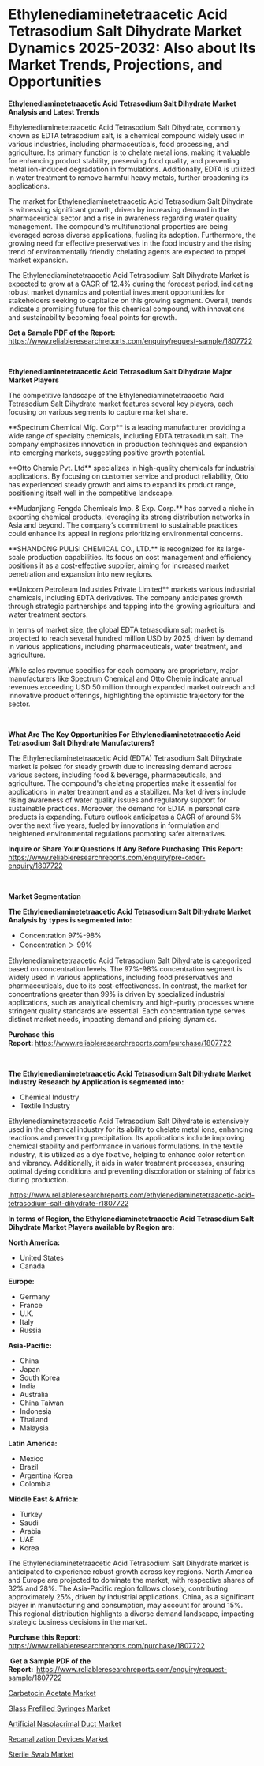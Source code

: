 <p><h1>Ethylenediaminetetraacetic Acid Tetrasodium Salt Dihydrate Market Dynamics 2025-2032: Also about Its Market Trends, Projections, and Opportunities</h1></p><p><strong>Ethylenediaminetetraacetic Acid Tetrasodium Salt Dihydrate Market Analysis and Latest Trends</strong></p>
<p><p>Ethylenediaminetetraacetic Acid Tetrasodium Salt Dihydrate, commonly known as EDTA tetrasodium salt, is a chemical compound widely used in various industries, including pharmaceuticals, food processing, and agriculture. Its primary function is to chelate metal ions, making it valuable for enhancing product stability, preserving food quality, and preventing metal ion-induced degradation in formulations. Additionally, EDTA is utilized in water treatment to remove harmful heavy metals, further broadening its applications.</p><p>The market for Ethylenediaminetetraacetic Acid Tetrasodium Salt Dihydrate is witnessing significant growth, driven by increasing demand in the pharmaceutical sector and a rise in awareness regarding water quality management. The compound's multifunctional properties are being leveraged across diverse applications, fueling its adoption. Furthermore, the growing need for effective preservatives in the food industry and the rising trend of environmentally friendly chelating agents are expected to propel market expansion.</p><p>The Ethylenediaminetetraacetic Acid Tetrasodium Salt Dihydrate Market is expected to grow at a CAGR of 12.4% during the forecast period, indicating robust market dynamics and potential investment opportunities for stakeholders seeking to capitalize on this growing segment. Overall, trends indicate a promising future for this chemical compound, with innovations and sustainability becoming focal points for growth.</p></p>
<p><strong>Get a Sample PDF of the Report:&nbsp;</strong> <a href="https://www.reliableresearchreports.com/enquiry/request-sample/1807722?utm_campaign=2135&utm_medium=2&utm_source=Github&utm_content=ia&utm_term=30012025&utm_id=ethylenediaminetetraacetic-acid-tetrasodium-salt-dihydrate">https://www.reliableresearchreports.com/enquiry/request-sample/1807722</a></p>
<p>&nbsp;</p>
<p><strong>Ethylenediaminetetraacetic Acid Tetrasodium Salt Dihydrate Major Market Players</strong></p>
<p><p>The competitive landscape of the Ethylenediaminetetraacetic Acid Tetrasodium Salt Dihydrate market features several key players, each focusing on various segments to capture market share. </p><p>**Spectrum Chemical Mfg. Corp** is a leading manufacturer providing a wide range of specialty chemicals, including EDTA tetrasodium salt. The company emphasizes innovation in production techniques and expansion into emerging markets, suggesting positive growth potential.</p><p>**Otto Chemie Pvt. Ltd** specializes in high-quality chemicals for industrial applications. By focusing on customer service and product reliability, Otto has experienced steady growth and aims to expand its product range, positioning itself well in the competitive landscape.</p><p>**Mudanjiang Fengda Chemicals Imp. & Exp. Corp.** has carved a niche in exporting chemical products, leveraging its strong distribution networks in Asia and beyond. The company’s commitment to sustainable practices could enhance its appeal in regions prioritizing environmental concerns.</p><p>**SHANDONG PULISI CHEMICAL CO., LTD.** is recognized for its large-scale production capabilities. Its focus on cost management and efficiency positions it as a cost-effective supplier, aiming for increased market penetration and expansion into new regions.</p><p>**Unicorn Petroleum Industries Private Limited** markets various industrial chemicals, including EDTA derivatives. The company anticipates growth through strategic partnerships and tapping into the growing agricultural and water treatment sectors.</p><p>In terms of market size, the global EDTA tetrasodium salt market is projected to reach several hundred million USD by 2025, driven by demand in various applications, including pharmaceuticals, water treatment, and agriculture.</p><p>While sales revenue specifics for each company are proprietary, major manufacturers like Spectrum Chemical and Otto Chemie indicate annual revenues exceeding USD 50 million through expanded market outreach and innovative product offerings, highlighting the optimistic trajectory for the sector.</p></p>
<p>&nbsp;</p>
<p><strong>What Are The Key Opportunities For Ethylenediaminetetraacetic Acid Tetrasodium Salt Dihydrate Manufacturers?</strong></p>
<p><p>The Ethylenediaminetetraacetic Acid (EDTA) Tetrasodium Salt Dihydrate market is poised for steady growth due to increasing demand across various sectors, including food & beverage, pharmaceuticals, and agriculture. The compound's chelating properties make it essential for applications in water treatment and as a stabilizer. Market drivers include rising awareness of water quality issues and regulatory support for sustainable practices. Moreover, the demand for EDTA in personal care products is expanding. Future outlook anticipates a CAGR of around 5% over the next five years, fueled by innovations in formulation and heightened environmental regulations promoting safer alternatives.</p></p>
<p><strong>Inquire or Share Your Questions If Any Before Purchasing This Report:</strong> <a href="https://www.reliableresearchreports.com/enquiry/pre-order-enquiry/1807722?utm_campaign=2135&utm_medium=2&utm_source=Github&utm_content=ia&utm_term=30012025&utm_id=ethylenediaminetetraacetic-acid-tetrasodium-salt-dihydrate">https://www.reliableresearchreports.com/enquiry/pre-order-enquiry/1807722</a></p>
<p>&nbsp;</p>
<p><strong>Market Segmentation</strong></p>
<p><strong>The Ethylenediaminetetraacetic Acid Tetrasodium Salt Dihydrate Market Analysis by types is segmented into:</strong></p>
<p><ul><li>Concentration 97%-98%</li><li>Concentration ＞ 99%</li></ul></p>
<p><p>Ethylenediaminetetraacetic Acid Tetrasodium Salt Dihydrate is categorized based on concentration levels. The 97%-98% concentration segment is widely used in various applications, including food preservatives and pharmaceuticals, due to its cost-effectiveness. In contrast, the market for concentrations greater than 99% is driven by specialized industrial applications, such as analytical chemistry and high-purity processes where stringent quality standards are essential. Each concentration type serves distinct market needs, impacting demand and pricing dynamics.</p></p>
<p><strong>Purchase this Report:&nbsp;</strong><a href="https://www.reliableresearchreports.com/purchase/1807722?utm_campaign=2135&utm_medium=2&utm_source=Github&utm_content=ia&utm_term=30012025&utm_id=ethylenediaminetetraacetic-acid-tetrasodium-salt-dihydrate">https://www.reliableresearchreports.com/purchase/1807722</a></p>
<p>&nbsp;</p>
<p><strong>The Ethylenediaminetetraacetic Acid Tetrasodium Salt Dihydrate Market Industry Research by Application is segmented into:</strong></p>
<p><ul><li>Chemical Industry</li><li>Textile Industry</li></ul></p>
<p><p>Ethylenediaminetetraacetic Acid Tetrasodium Salt Dihydrate is extensively used in the chemical industry for its ability to chelate metal ions, enhancing reactions and preventing precipitation. Its applications include improving chemical stability and performance in various formulations. In the textile industry, it is utilized as a dye fixative, helping to enhance color retention and vibrancy. Additionally, it aids in water treatment processes, ensuring optimal dyeing conditions and preventing discoloration or staining of fabrics during production.</p></p>
<p><a href="https://www.reliableresearchreports.com/ethylenediaminetetraacetic-acid-tetrasodium-salt-dihydrate-r1807722?utm_campaign=2135&utm_medium=2&utm_source=Github&utm_content=ia&utm_term=30012025&utm_id=ethylenediaminetetraacetic-acid-tetrasodium-salt-dihydrate">&nbsp;https://www.reliableresearchreports.com/ethylenediaminetetraacetic-acid-tetrasodium-salt-dihydrate-r1807722</a></p>
<p><strong>In terms of Region, the Ethylenediaminetetraacetic Acid Tetrasodium Salt Dihydrate Market Players available by Region are:</strong></p>
<p>
    <p> <strong> North America: </strong>
        <ul>
            <li>United States</li>
            <li>Canada</li>
        </ul>
        </p> 
    <p> <strong> Europe: </strong>
        <ul>
            <li>Germany</li>
            <li>France</li>
            <li>U.K.</li>
            <li>Italy</li>
            <li>Russia</li>
        </ul>
        </p> 
    <p> <strong> Asia-Pacific: </strong>
        <ul>
            <li>China</li>
            <li>Japan</li>
            <li>South Korea</li>
            <li>India</li>
            <li>Australia</li>
            <li>China Taiwan</li>
            <li>Indonesia</li>
            <li>Thailand</li>
            <li>Malaysia</li>
        </ul>
        </p> 
    <p> <strong> Latin America: </strong>
        <ul>
            <li>Mexico</li>
            <li>Brazil</li>
            <li>Argentina Korea</li>
            <li>Colombia</li>
        </ul>
        </p> 
    <p> <strong> Middle East & Africa: </strong>
        <ul>
            <li>Turkey</li>
            <li>Saudi</li>
            <li>Arabia</li>
            <li>UAE</li>
            <li>Korea</li>
        </ul>
    </p>
    </p>
<p><p>The Ethylenediaminetetraacetic Acid Tetrasodium Salt Dihydrate market is anticipated to experience robust growth across key regions. North America and Europe are projected to dominate the market, with respective shares of 32% and 28%. The Asia-Pacific region follows closely, contributing approximately 25%, driven by industrial applications. China, as a significant player in manufacturing and consumption, may account for around 15%. This regional distribution highlights a diverse demand landscape, impacting strategic business decisions in the market.</p></p>
<p><strong>Purchase this Report: </strong><a href="https://www.reliableresearchreports.com/purchase/1807722?utm_campaign=2135&utm_medium=2&utm_source=Github&utm_content=ia&utm_term=30012025&utm_id=ethylenediaminetetraacetic-acid-tetrasodium-salt-dihydrate">https://www.reliableresearchreports.com/purchase/1807722</a></p>
<p>&nbsp;<strong>Get a Sample PDF of the Report:&nbsp;&nbsp;</strong><a href="https://www.reliableresearchreports.com/enquiry/request-sample/1807722?utm_campaign=2135&utm_medium=2&utm_source=Github&utm_content=ia&utm_term=30012025&utm_id=ethylenediaminetetraacetic-acid-tetrasodium-salt-dihydrate">https://www.reliableresearchreports.com/enquiry/request-sample/1807722</a></p>
<p><strong></strong></p>
<p><p><a href="https://www.linkedin.com/pulse/global-perspectives-carbetocin-acetate-market-trends-challenges-ldcce?utm_campaign=2135&utm_medium=2&utm_source=Github&utm_content=ia&utm_term=30012025&utm_id=ethylenediaminetetraacetic-acid-tetrasodium-salt-dihydrate">Carbetocin Acetate Market</a></p><p><a href="https://www.linkedin.com/pulse/glass-prefilled-syringes-market-size-revenue-growth-projected-ud5ne?utm_campaign=2135&utm_medium=2&utm_source=Github&utm_content=ia&utm_term=30012025&utm_id=ethylenediaminetetraacetic-acid-tetrasodium-salt-dihydrate">Glass Prefilled Syringes Market</a></p><p><a href="https://www.linkedin.com/pulse/billion-dollar-artificial-nasolacrimal-duct-market-industry-nh9se?utm_campaign=2135&utm_medium=2&utm_source=Github&utm_content=ia&utm_term=30012025&utm_id=ethylenediaminetetraacetic-acid-tetrasodium-salt-dihydrate">Artificial Nasolacrimal Duct Market</a></p><p><a href="https://www.linkedin.com/pulse/examining-recanalization-devices-market-growth-size-trends-8wwge?utm_campaign=2135&utm_medium=2&utm_source=Github&utm_content=ia&utm_term=30012025&utm_id=ethylenediaminetetraacetic-acid-tetrasodium-salt-dihydrate">Recanalization Devices Market</a></p><p><a href="https://www.linkedin.com/pulse/sterile-swab-market-size-striking-cagr-114-from-2025-2032-segmentation-5bwue?utm_campaign=2135&utm_medium=2&utm_source=Github&utm_content=ia&utm_term=30012025&utm_id=ethylenediaminetetraacetic-acid-tetrasodium-salt-dihydrate">Sterile Swab Market</a></p></p>